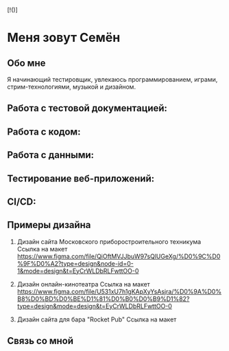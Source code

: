 [!()]
# Меня зовут Семён

## Обо мне
Я начинающий тестировщик, увлекаюсь программированием, играми, стрим-технологиями, музыкой и дизайном.

## Работа с тестовой документацией:

## Работа с кодом:

## Работа с данными:

## Тестирование веб-приложений:

## CI/CD:

## Примеры дизайна
1. Дизайн сайта Московского приборостроительного техникума
Ссылка на макет
https://www.figma.com/file/QiOftMVJJbuW97sQlUGeXg/%D0%9C%D0%9F%D0%A2?type=design&node-id=0-1&mode=design&t=EyCrWLDbRLFwttOO-0

2. Дизайн онлайн-кинотеатра
Ссылка на макет
https://www.figma.com/file/U531xU7h1gKApXyYsAsjra/%D0%9A%D0%B8%D0%BD%D0%BE%D1%81%D0%B0%D0%B9%D1%82?type=design&mode=design&t=EyCrWLDbRLFwttOO-0

3. Дизайн сайта для бара "Rocket Pub"
Ссылка на макет

## Связь со мной